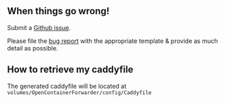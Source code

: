 ## When things go wrong!

Submit a [Github issue](https://github.com/Tech-Arch1tect/OpenContainerForwarder/issues).

Please file the [bug report](https://github.com/Tech-Arch1tect/OpenContainerForwarder/issues/new/choose) with the appropriate template & provide as much detail as possible.

## How to retrieve my caddyfile

The generated caddyfile will be located at `volumes/OpenContainerForwarder/config/Caddyfile`